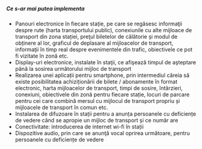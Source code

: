 ##### Ce s-ar mai putea implementa

* Panouri electronice în fiecare stație, pe care se regăsesc informaţii despre rute (harta transportului public), conexiunile cu alte mijloace de transport din zona stației, preţul biletelor de călătorie și modul de obținere al lor, graficul de deplasare al mijloacelor de transport, informaţii în timp real despre evenimentele din trafic, obiectivele ce pot fi vizitate în zonă etc.
* Display-uri electronice, instalate în staţii, ce afişează timpul de aşteptare până la sosirea următorului mijloc de transport
* Realizarea unei aplicații pentru smartphone, prin intermediul căreia să existe posibilitatea achiziționării de bilete / abonamente în format electronic, harta mijloacelor de transport, timpi de sosire, întârzieri, conexiuni, obiectivele din zonă pentru fiecare stație, locuri de parcare pentru cei care combină mersul cu mijlocul de transport propriu și mijloacele de transport în comun etc.
* Instalarea de difuzoare în stații pentru a anunța persoanele cu deficiențe de vedere când se apropie un mijloc de transport și ce număr are
* Conectivitate: introducerea de internet wi-fi în stații
* Dispozitive audio, prin care se anunţă vocal oprirea următoare, pentru persoanele cu deficiențe de vedere